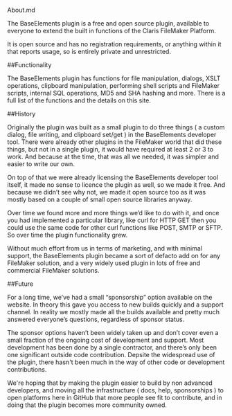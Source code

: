 About.md

The BaseElements plugin is a free and open source plugin, available to everyone to extend the built in functions of the Claris FileMaker Platform.

It is open source and has no registration requirements, or anything within it that reports usage, so is entirely private and unrestricted.

##Functionality

The BaseElements plugin has functions for file manipulation, dialogs, XSLT operations, clipboard manipulation, performing shell scripts and FileMaker scripts, internal SQL operations, MD5 and SHA hashing and more. There is a full list of the functions and the details on this site.

##History

Originally the plugin was built as a small plugin to do three things ( a custom dialog, file writing, and clipboard set/get ) in the BaseElements developer tool. There were already other plugins in the FileMaker world that did these things, but not in a single plugin, it would have required at least 2 or 3 to work. And because at the time, that was all we needed, it was simpler and easier to write our own.

On top of that we were already licensing the BaseElements developer tool itself, it made no sense to licence the plugin as well, so we made it free. And because we didn’t see why not, we made it open source too as it was mostly based on a couple of small open source libraries anyway.

Over time we found more and more things we’d like to do with it, and once you had implemented a particular library, like curl for HTTP GET then you could use the same code for other curl functions like POST, SMTP or SFTP. So over time the plugin functionality grew.

Without much effort from us in terms of marketing, and with minimal support, the BaseElements plugin became a sort of defacto add on for any FileMaker solution, and a very widely used plugin in lots of free and commercial FileMaker solutions.

##Future

For a long time, we’ve had a small “sponsorship” option available on the website. In theory this gave you access to new builds quickly and a support channel. In reality we mostly made all the builds available and pretty much answered everyone’s questions, regardless of sponsor status.

The sponsor options haven’t been widely taken up and don’t cover even a small fraction of the ongoing cost of development and support. Most development has been done by a single contractor, and there’s only been one significant outside code contribution. Depsite the widespread use of the plugin, there hasn't been much in the way of other code or development contributions.

We're hoping that by making the plugin easier to build by non advanced developers, and moving all the infrastructure ( docs, help, sponsorships ) to open platforms here in GitHub that more people see fit to contribute, and in doing that the plugin becomes more community owned.
